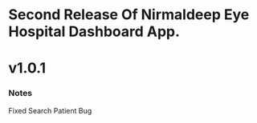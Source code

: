 # Second Release Of Nirmaldeep Eye Hospital Dashboard App.
# v1.0.1
### Notes
Fixed Search Patient Bug
